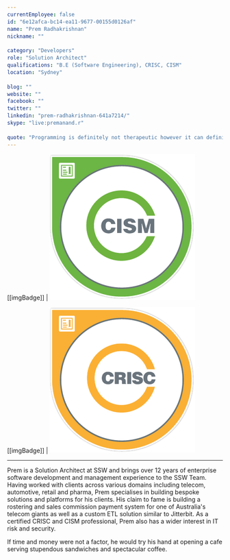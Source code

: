```yaml
---
currentEmployee: false
id: "6e12afca-bc14-ea11-9677-00155d0126af"
name: "Prem Radhakrishnan"
nickname: ""

category: "Developers"
role: "Solution Architect"
qualifications: "B.E (Software Engineering), CRISC, CISM"
location: "Sydney"

blog: ""
website: ""
facebook: ""
twitter: ""
linkedin: "prem-radhakrishnan-641a7214/"
skype: "live:premanand.r"

quote: "Programming is definitely not therapeutic however it can definitely be creative."
---
```


[[imgBadge]]
| ![CISM.png](../badges/CISM.png)

[[imgBadge]]
| ![CRISC.png](../badges/CRISC.png)

---

Prem is a Solution Architect at SSW and brings over 12 years of enterprise software development and management experience to the SSW Team. Having worked with clients across various domains including telecom, automotive, retail and pharma, Prem specialises in building bespoke solutions and platforms for his clients. His claim to fame is building a rostering and sales commission payment system for one of Australia's telecom giants as well as a custom ETL solution similar to Jitterbit. As a certified CRISC and CISM professional, Prem also has a wider interest in IT risk and security.

If time and money were not a factor, he would try his hand at opening a cafe serving stupendous sandwiches and spectacular coffee.
